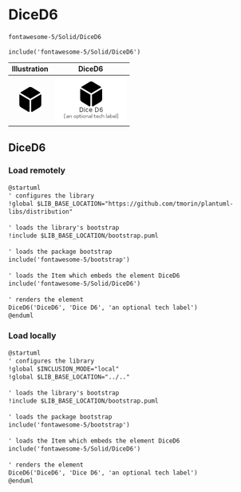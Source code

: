 # DiceD6


```text
fontawesome-5/Solid/DiceD6
```

```text
include('fontawesome-5/Solid/DiceD6')
```



| Illustration | DiceD6 |
| :---: | :---: |
| ![illustration for Illustration](../../fontawesome-5/Solid/DiceD6.png) | ![illustration for DiceD6](../../fontawesome-5/Solid/DiceD6.Local.png) |




## DiceD6

### Load remotely
```plantuml
@startuml
' configures the library
!global $LIB_BASE_LOCATION="https://github.com/tmorin/plantuml-libs/distribution"

' loads the library's bootstrap
!include $LIB_BASE_LOCATION/bootstrap.puml

' loads the package bootstrap
include('fontawesome-5/bootstrap')

' loads the Item which embeds the element DiceD6
include('fontawesome-5/Solid/DiceD6')

' renders the element
DiceD6('DiceD6', 'Dice D6', 'an optional tech label')
@enduml
```

### Load locally
```plantuml
@startuml
' configures the library
!global $INCLUSION_MODE="local"
!global $LIB_BASE_LOCATION="../.."

' loads the library's bootstrap
!include $LIB_BASE_LOCATION/bootstrap.puml

' loads the package bootstrap
include('fontawesome-5/bootstrap')

' loads the Item which embeds the element DiceD6
include('fontawesome-5/Solid/DiceD6')

' renders the element
DiceD6('DiceD6', 'Dice D6', 'an optional tech label')
@enduml
```

